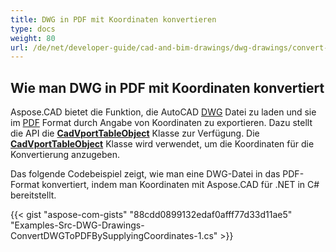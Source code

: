 ```yaml
---
title: DWG in PDF mit Koordinaten konvertieren
type: docs
weight: 80
url: /de/net/developer-guide/cad-and-bim-drawings/dwg-drawings/convert-dwg-to-dwf-with-coordinatesconvert-dwg-to-pdf-with-coordinates/
---
```


## **Wie man DWG in PDF mit Koordinaten konvertiert**

Aspose.CAD bietet die Funktion, die AutoCAD [DWG](https://docs.fileformat.com/cad/dwg/) Datei zu laden und sie im [PDF](https://docs.fileformat.com/pdf/) Format durch Angabe von Koordinaten zu exportieren. Dazu stellt die API die [**CadVportTableObject**](https://reference.aspose.com/cad/net/aspose.cad.fileformats.cad.cadtables/cadvporttableobject) Klasse zur Verfügung. Die [**CadVportTableObject**](https://reference.aspose.com/cad/net/aspose.cad.fileformats.cad.cadtables/cadvporttableobject) Klasse wird verwendet, um die Koordinaten für die Konvertierung anzugeben.

Das folgende Codebeispiel zeigt, wie man eine DWG-Datei in das PDF-Format konvertiert, indem man Koordinaten mit Aspose.CAD für .NET in C# bereitstellt.

{{< gist "aspose-com-gists" "88cdd0899132edaf0afff77d33d11ae5" "Examples-Src-DWG-Drawings-ConvertDWGToPDFBySupplyingCoordinates-1.cs" >}}
